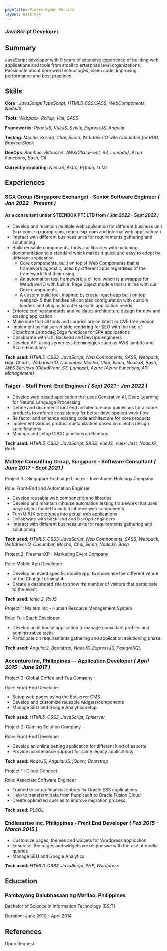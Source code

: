 ```yaml
---
pageTitle: Pierre Symon Peralta
layout: base.njk
---
```


### JavaScript Developer

## Summary
JavaScript developer with 9 years of extensive experience of building web applications and tools from small to enterprise level organizations.
Passionate about core web technologies, clean code, improving performance and best practices.

## Skills

**Core** : *JavaScript/TypeScript, HTML5, CSS/SASS, WebComponents, NodeJS*

**Tools**: *Webpack, Rollup, Vite, SASS*

**Frameworks**: *ReactJS, VueJS, Svelte, ExpressJS, Angular*

**Testing**: *Mocha, Karma, Chai, Sinon, WebdriverIO with Cucumber for BDD, BrowserStack*

**DevOps**: *Bamboo, Bitbucket, AWS(CloudFront, S3, Lambda), Azure Functions, Bash, Git*

**Currently Exploring**: *NextJS, Astro, Python, LLMs*



## Experiences

### SGX Group (Singapore Exchange) - Senior Software Engineer  *( Jan 2022 - Present )*

#### As a consultant under STEENBOK PTE LTD from *( Jan 2022 - Sept 2022 )*

- Develop and maintain multiple web application for different business unit (sgx.com, sgxgroup.com, regco. sgx.com and internal web applications)
-   Interact with different business units for requirements gathering and solutioning
-   Build reusable components, tools and libraries with matching documentation to a standard which makes it quick and easy to adopt by different application
    - Core components, built on top of Web Components that is framework agnostic, used by different apps regardless of the framework that their using
    -   An automation test framework, a cli tool which is a wrapper for WebdriverIO with built in Page Object models that is inline with our Core components
    -   A custom build tool, inspired by create-react-app built on top webpack 5 that handles all complex configuration with custom loaders and plugins to cater specific application needs
-   Enforce coding standards and validates architecture design for new and existing application
-   Make sure that all tools and libraries are on latest or CVE free version
-   Implement partial server side rendering for SEO with the use of Cloudfront Lambda@Edge functions for SPA applications
-   Collaborate with UX, Backend and DevOps engineers
-   Develop API using serverless technologies such as AWS lambda and Azure Functions

**Tech used:**
*HTML5, CSS3, JavaScript, Web Components, SASS, Webpack, High Charts, WebdriverIO, Cucumber, Mocha, Chai, Sinon, NodeJS, Bash, AWS Services (CloudFront, S3, Lambda), Azure (Azure Functions, API Management)*


### Taiger - Staff Front-End Engineer  *( Sept 2021 - Jan 2022 )*

- Develop web based application that uses Generative AI, Deep Learning for Natural Language Processing
- Define and document front end architecture and guidelines for all core products to enforce consistency for better development work flow
- Re factor and enhance existing code architecture for core products
- Implement various product customization based on client's design specifications
- Manage and setup CI/CD  pipelines on Bamboo

**Tech used:**
*HTML5, CSS3, JavaScript, SASS, VueJS, Vuex, Jest, NodeJS, Bash*


### Maltem Consulting Group, Singapore - Software Consultant  *( June 2017 - Sept 2021 )*
Project 3 : Singapore Exchange Limited - Investment Holdings Company

Role: Front-End and Automation Engineer
- Develop reusable web components and libraries
- Develop and maintain inhouse automation testing framework that uses page object model to match inhouse web components
- Turn UI/UX prototypes into actual web applications
- Collaborate with back-end and DevOps engineers
- Interact with different business units for requirements gathering and solutioning

**Tech used:**
*HTML5, CSS3, JavaScript, Web Components, SASS, Webpack, WebdriverIO, Cucumber, Mocha, Chai, Sinon, NodeJS, Bash*

Project 2: FreemanXP - Marketing Event Company

Role: Mobile App Developer
- Develop an event specific mobile app, to showcase the different venue of the Changi Terminal 4
- Create a dashboard site to show the number of visitors that participate to the event

**Tech used:** 
*Ionic 2, RxJS*

Project 1: Maltem Inc - Human Resource Management System

Role: Full-Stack Developer
- Develop an in house application to manage consultant profiles and administrative tasks
- Participate on requirements gathering and application solutioning phase

**Tech used:** 
*Angular2, Bootstrap, NodeJS, ExpressJS, PostgreSQL*


### Accenture Inc, Philippines — Application Developer  *( April 2015 - June 2017 )*
Project 3: Global Coffee and Tea Company

Role: Front-End Developer
- Setup web pages using the Episerver CMS
- Develop and customize reusable widgets/components
- Manage SEO and Google Analytics setup

**Tech used:** 
*HTML5, CSS3, JavaScript, Episerver*

Project 2: Gaming Solution Company

Role: Front-End Developer
- Develop an online betting application for different kind of esports
- Provide maintenance support for some legacy applications

**Tech used:** 
*NodeJS, AngularJS, jQuery, Bootstrap*

Project 1 : Cloud Connect

Role: Associate Software Engineer
- Trained to setup financial entries for Oracle EBS applications
- Help to transferm data from Peoplesoft to Oracle Fusion Cloud
- Create optimized queries to improve migration process

**Tech used:** 
*PLSQL*


### Endlessrise Inc. Philippines - Front End Developer  *( Feb 2015 – March 2015 )*
- Customize pages, themes and widgets for Wordpress application
- Ensure all the pages and widgets are responsive with the use of media queries
- Manage SEO and Google Analytics

**Tech used:** 
*HTML5, CSS3, JavaScript, PHP, Wordpress*


## Education

### Pambayang Dalubhasaan ng Marilao, Philippines
Bachelor of Science in Information Technology (BSIT)

Duration: June 2010 - April 2014

## References

Upon Request





